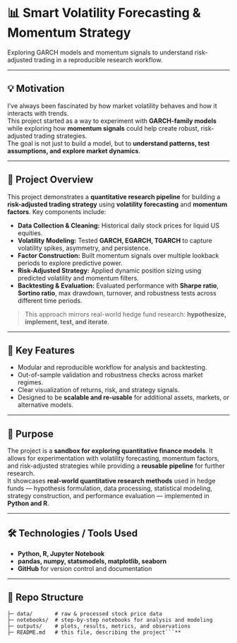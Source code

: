 
# 📊 Smart Volatility Forecasting & Momentum Strategy
Exploring GARCH models and momentum signals to understand risk-adjusted trading in a reproducible research workflow.

---

## 💡 Motivation
I’ve always been fascinated by how market volatility behaves and how it interacts with trends.  
This project started as a way to experiment with **GARCH-family models** while exploring how **momentum signals** could help create robust, risk-adjusted trading strategies.  
The goal is not just to build a model, but to **understand patterns, test assumptions, and explore market dynamics**.

---

## 📝 Project Overview
This project demonstrates a **quantitative research pipeline** for building a **risk-adjusted trading strategy** using **volatility forecasting** and **momentum factors**. Key components include:

- **Data Collection & Cleaning:** Historical daily stock prices for liquid US equities.  
- **Volatility Modeling:** Tested **GARCH, EGARCH, TGARCH** to capture volatility spikes, asymmetry, and persistence.  
- **Factor Construction:** Built momentum signals over multiple lookback periods to explore predictive power.  
- **Risk-Adjusted Strategy:** Applied dynamic position sizing using predicted volatility and momentum filters.  
- **Backtesting & Evaluation:** Evaluated performance with **Sharpe ratio**, **Sortino ratio**, max drawdown, turnover, and robustness tests across different time periods.  

> This approach mirrors real-world hedge fund research: **hypothesize, implement, test, and iterate**.

---

## 🔑 Key Features
- Modular and reproducible workflow for analysis and backtesting.  
- Out-of-sample validation and robustness checks across market regimes.  
- Clear visualization of returns, risk, and strategy signals.  
- Designed to be **scalable and re-usable** for additional assets, markets, or alternative models.  

---

## 🎯 Purpose
The project is a **sandbox for exploring quantitative finance models**. It allows for experimentation with volatility forecasting, momentum factors, and risk-adjusted strategies while providing a **reusable pipeline** for further research.  
It showcases **real-world quantitative research methods** used in hedge funds — hypothesis formulation, data processing, statistical modeling, strategy construction, and performance evaluation — implemented in **Python and R**.

---

## 🛠 Technologies / Tools Used
- **Python, R, Jupyter Notebook**  
- **pandas, numpy, statsmodels, matplotlib, seaborn**  
- **GitHub** for version control and documentation  

---

## 📁 Repo Structure
```volatility_project/
├─ data/       # raw & processed stock price data
├─ notebooks/  # step-by-step notebooks for analysis and modeling
├─ outputs/    # plots, results, metrics, and observations
├─ README.md   # this file, describing the project```**
